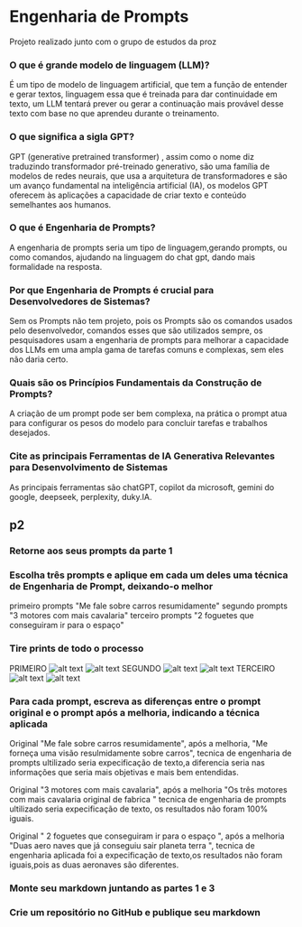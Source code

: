 
# Engenharia de Prompts

Projeto realizado junto com o grupo de estudos da proz

### O que é grande modelo de linguagem (LLM)?

  É um tipo de modelo de linguagem artificial, que tem a função de entender e gerar textos, linguagem essa que é treinada para dar continuidade em texto,  um LLM tentará         prever ou gerar a continuação mais provável desse texto com base no que                  aprendeu durante o treinamento.

### O que significa a sigla GPT?

GPT (generative pretrained transformer) , assim como o nome diz traduzindo transformador pré-treinado generativo, são uma família de modelos de redes neurais, que usa a arquitetura de transformadores e são um avanço fundamental na inteligência artificial (IA), os modelos GPT oferecem às aplicações a capacidade de criar texto e conteúdo semelhantes aos humanos.

### O que é Engenharia de Prompts?

A engenharia de prompts seria um tipo de linguagem,gerando prompts, ou como comandos, ajudando na linguagem do chat gpt, dando mais formalidade na resposta.

### Por que Engenharia de Prompts é crucial para Desenvolvedores de Sistemas?

Sem os Prompts não tem projeto, pois os Prompts são os comandos usados pelo desenvolvedor, comandos esses que são utilizados sempre, os pesquisadores usam a engenharia de prompts para melhorar a capacidade dos LLMs em uma ampla gama de tarefas comuns e complexas, sem eles não daria certo.

### Quais são os Princípios Fundamentais da Construção de Prompts?

A criação de um prompt pode ser bem complexa, na prática o prompt atua para configurar os pesos do modelo para concluir tarefas e trabalhos  desejados.

### Cite as principais Ferramentas de IA Generativa Relevantes para Desenvolvimento de Sistemas

 As principais ferramentas são chatGPT, copilot da microsoft, gemini do google, deepseek, perplexity, duky.IA.

## p2
### Retorne aos seus prompts da parte 1

### Escolha três prompts e aplique em cada um deles uma técnica de Engenharia de Prompt, deixando-o melhor
primeiro prompts "Me fale sobre carros resumidamente"
segundo prompts "3 motores com mais cavalaria"
terceiro prompts "2 foguetes que conseguiram ir para o espaço"


### Tire prints de todo o processo
PRIMEIRO
![alt text](img/pprompt2.png)
![alt text](img/prompts22.png)
SEGUNDO 
![alt text](img/prompts3.png)
![alt text](img/prompts33.png)
TERCEIRO
![alt text](<img/ultimo .png>)
![alt text](img/ultimo2.png)

### Para cada prompt, escreva as diferenças entre o prompt original e o prompt após a melhoria, indicando a técnica aplicada

Original "Me fale sobre carros resumidamente", após a melhoria, "Me forneça uma visão resulmidamente sobre carros", tecnica de engenharia de prompts ultilizado seria expecificação de texto,a diferencia seria nas informações que seria mais objetivas e mais bem entendidas.

Original "3 motores com mais cavalaria", após a melhoria "Os três motores com mais  cavalaria original de fabrica " tecnica de engenharia de prompts ultilizado seria expecificação de texto, os resultados não foram 100% iguais.

Original " 2 foguetes que conseguiram ir para o espaço ", após a melhoria "Duas aero naves que já conseguiu sair planeta terra ", tecnica de engenharia aplicada foi a expecificação de texto,os resultados não foram iguais,pois as duas aeronaves são diferentes.


### Monte seu markdown juntando as partes 1 e 3


### Crie um repositório no GitHub e publique seu markdown
